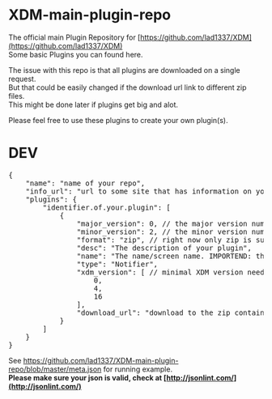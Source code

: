 XDM-main-plugin-repo
====================

The official main Plugin Repository for [https://github.com/lad1337/XDM](https://github.com/lad1337/XDM)<br>
Some basic Plugins you can found here.

The issue with this repo is that all plugins are downloaded on a single request.<br>
But that could be easily changed if the download url link to different zip files.<br>
This might be done later if plugins get big and alot.

Please feel free to use these plugins to create your own plugin(s).

DEV
===
<pre>
{
    "name": "name of your repo",
    "info_url": "url to some site that has information on yout repo",    
    "plugins": {
        "identifier.of.your.plugin": [
            {
                "major_version": 0, // the major version number X of "X.Y" the version in the plugin
                "minor_version": 2, // the minor version number Y of "X.Y" the version in the plugin
                "format": "zip", // right now only zip is suported
                "desc": "The description of your plugin",
                "name": "The name/screen name. IMPORTEND: this must be the same as the folder name in the zip",
                "type": "Notifier",
                "xdm_version": [ // minimal XDM version needed for this plugin since XDM Zim 0.4.16
                    0, 
                    4, 
                    16
                ], 
                "download_url": "download to the zip containing the plugin"
            }
        ]
    }
}
</pre>
See https://github.com/lad1337/XDM-main-plugin-repo/blob/master/meta.json for running example.<br>
**Please make sure your json is valid, check at [http://jsonlint.com/](http://jsonlint.com/)**
